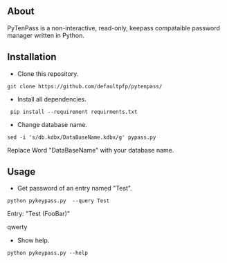 ## About

PyTenPass is a non-interactive, read-only, keepass compataible password manager written in Python.



## Installation 

 * Clone this repository.

 `git clone https://github.com/defaultpfp/pytenpass/`

* Install all dependencies.

 ` pip install --requirement requirments.txt`

* Change database name.

`sed -i 's/db.kdbx/DataBaseName.kdbx/g' pypass.py`

Replace Word "DataBaseName" with your database name.


## Usage

* Get password of an entry named "Test". 

`python pykeypass.py  --query Test`

Entry: "Test (FooBar)"

qwerty

* Show help.

` python pykeypass.py --help `
